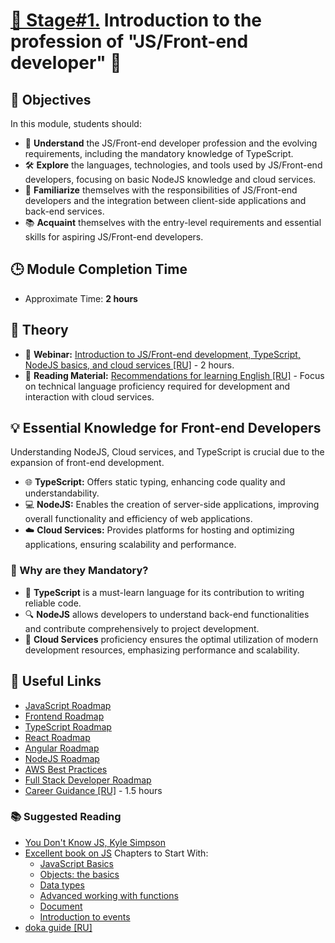 # [🌟 Stage#1.](../../) Introduction to the profession of "JS/Front-end developer" 🌟

## 🎯 Objectives

In this module, students should:

- 🧠 **Understand** the JS/Front-end developer profession and the evolving requirements, including the mandatory knowledge of TypeScript.
- 🛠️ **Explore** the languages, technologies, and tools used by JS/Front-end developers, focusing on basic NodeJS knowledge and cloud services.
- 🤝 **Familiarize** themselves with the responsibilities of JS/Front-end developers and the integration between client-side applications and back-end services.
- 📚 **Acquaint** themselves with the entry-level requirements and essential skills for aspiring JS/Front-end developers.

## 🕒 Module Completion Time

- Approximate Time: **2 hours**

## 📖 Theory

- 🎥 **Webinar:** [Introduction to JS/Front-end development, TypeScript, NodeJS basics, and cloud services [RU]](https://www.youtube.com/watch?v=5g1U06QjWZk) - 2 hours.
- 📘 **Reading Material:** [Recommendations for learning English [RU]](https://github.com/rolling-scopes-school/tasks/blob/master/tasks/materials/english.md) - Focus on technical language proficiency required for development and interaction with cloud services.

## 💡 Essential Knowledge for Front-end Developers

Understanding NodeJS, Cloud services, and TypeScript is crucial due to the expansion of front-end development.

- 🌐 **TypeScript:** Offers static typing, enhancing code quality and understandability.
- 💻 **NodeJS:** Enables the creation of server-side applications, improving overall functionality and efficiency of web applications.
- ☁️ **Cloud Services:** Provides platforms for hosting and optimizing applications, ensuring scalability and performance.

### 🌟 Why are they Mandatory?

- 📝 **TypeScript** is a must-learn language for its contribution to writing reliable code.
- 🔍 **NodeJS** allows developers to understand back-end functionalities and contribute comprehensively to project development.
- 🚀 **Cloud Services** proficiency ensures the optimal utilization of modern development resources, emphasizing performance and scalability.

## 🔗 Useful Links

- [JavaScript Roadmap](https://roadmap.sh/javascript)
- [Frontend Roadmap](https://roadmap.sh/frontend)
- [TypeScript Roadmap](https://roadmap.sh/typescript)
- [React Roadmap](https://roadmap.sh/react)
- [Angular Roadmap](https://roadmap.sh/angular)
- [NodeJS Roadmap](https://roadmap.sh/nodejs)
- [AWS Best Practices](https://roadmap.sh/best-practices/aws)
- [Full Stack Developer Roadmap](https://roadmap.sh/full-stack)
- [Career Guidance [RU]](https://www.youtube.com/watch?v=pQ0hr5U8RL0) - 1.5 hours

### 📚 Suggested Reading

- [You Don't Know JS, Kyle Simpson](https://www.amazon.com/You-Dont-Know-JS-Closures/dp/1449335586)
- [Excellent book on JS](https://javascript.info/)
  Chapters to Start With:
  - [JavaScript Basics](https://javascript.info/first-steps)
  - [Objects: the basics](https://javascript.info/object-basics)
  - [Data types](https://javascript.info/data-types)
  - [Advanced working with functions](https://javascript.info/advanced-functions)
  - [Document](https://javascript.info/document)
  - [Introduction to events](https://javascript.info/events)
- [doka guide [RU]](https://doka.guide/)
